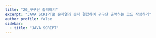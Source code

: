 ```yaml
---
title: "20_구구단 출력하기"
excerpt: "JAVA SCRIPT로 문자열과 숫자 결합하여 구구단 출력하는 코드 작성하기"
author_profile: false
sidebar:
  - title: "JAVA SCRIPT"
---
```

<script src="https://gist.github.com/nyj001012/d7777761237b86ce96591dca4bcb9352.js"></script>
